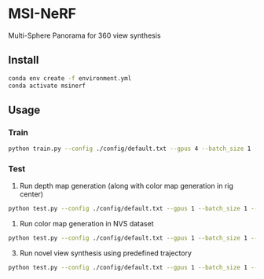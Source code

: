 # MSI-NeRF

Multi-Sphere Panorama for 360 view synthesis

## Install

```sh
conda env create -f environment.yml
conda activate msinerf
```

## Usage

### Train

```sh
python train.py --config ./config/default.txt --gpus 4 --batch_size 1 --split_ratio 0.95 --max_epoch 30
```

### Test

1. Run depth map generation (along with color map generation in rig center)

```sh
python test.py --config ./config/default.txt --gpus 1 --batch_size 1 --ckpts_epoch 29 --split_ratio 0.95
```

1. Run color map generation in NVS dataset

```sh
python test.py --config ./config/default.txt --gpus 1 --batch_size 1 --ckpts_epoch 29 --eval_nvs
```

3. Run novel view synthesis using predefined trajectory

```sh
python test.py --config ./config/default.txt --gpus 1 --batch_size 1 --ckpts_epoch 29 --traj_type 0 --render_novel_view --eval_nvs (optional)
```
